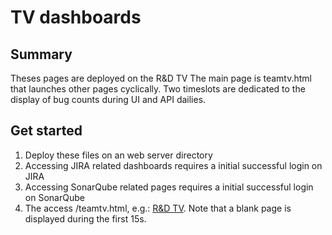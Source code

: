 TV dashboards
=============

Summary
-------

Theses pages are deployed on the R&D TV
The main page is teamtv.html that launches other pages cyclically. Two timeslots are dedicated to the display of bug counts during UI and API dailies.

Get started
-----------

1. Deploy these files on an web server directory
2. Accessing JIRA related dashboards requires a initial successful login on JIRA
3. Accessing SonarQube related pages requires a initial successful login on SonarQube
4. The access <your server URI>/teamtv.html, e.g.: [R&D TV](http://zahia.anyware/dashboard/teamtv.html). Note that a blank page is displayed during the first 15s.